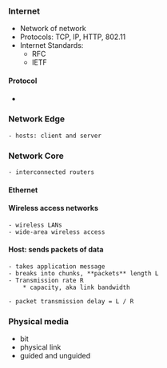 ### Internet 
- Network of network
- Protocols: TCP, IP, HTTP, 802.11
- Internet Standards:
    * RFC
    * IETF

#### Protocol
- 

### Network Edge
    - hosts: client and server

### Network Core 
    - interconnected routers


#### Ethernet
#### Wireless access networks
    - wireless LANs
    - wide-area wireless access

#### Host: sends packets of data
    - takes application message
    - breaks into chunks, **packets** length L
    - Transmission rate R
        * capacity, aka link bandwidth

    - packet transmission delay = L / R

### Physical media
- bit
- physical link
- guided and unguided
    
